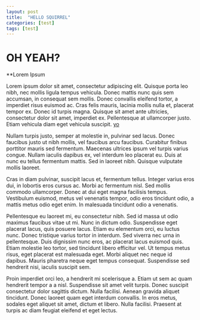 ```yaml
---
layout: post
title:  "HELLO SQUIRREL"
categories: [test]
tags: [test]
---
```


# OH YEAH?

**Lorem Ipsum

Lorem ipsum dolor sit amet, consectetur adipiscing elit. Quisque porta leo nibh, nec mollis ligula tempus vehicula. Donec mattis nunc quis sem accumsan, in consequat sem mollis. Donec convallis eleifend tortor, a imperdiet risus euismod ac. Cras felis mauris, lacinia mollis nulla et, placerat tempor ex. Donec id turpis magna. Quisque sit amet ante ultricies, consectetur dolor sit amet, imperdiet ex. Pellentesque at ullamcorper justo. Etiam vehicula diam eget vehicula suscipit.
<a href="../images/nullok/mona-seh.png">yo</a>

Nullam turpis justo, semper at molestie in, pulvinar sed lacus. Donec faucibus justo ut nibh mollis, vel faucibus arcu faucibus. Curabitur finibus porttitor mauris sed fermentum. Maecenas ultrices ipsum vel turpis varius congue. Nullam iaculis dapibus ex, vel interdum leo placerat eu. Duis at nunc eu tellus fermentum mattis. Sed in laoreet nibh. Quisque vulputate mollis laoreet.

Cras in diam pulvinar, suscipit lacus et, fermentum tellus. Integer varius eros dui, in lobortis eros cursus ac. Morbi ac fermentum nisl. Sed mollis commodo ullamcorper. Donec at dui eget magna facilisis tempus. Vestibulum euismod, metus vel venenatis tempor, odio eros tincidunt odio, a mattis metus odio eget enim. In malesuada tincidunt odio a venenatis.

Pellentesque eu laoreet mi, eu consectetur nibh. Sed id massa ut odio maximus faucibus vitae ut mi. Nunc in dictum odio. Suspendisse eget placerat lacus, quis posuere lacus. Etiam eu elementum orci, eu luctus nunc. Donec tristique varius tortor in interdum. Sed viverra nec urna in pellentesque. Duis dignissim nunc eros, ac placerat lacus euismod quis. Etiam molestie leo tortor, sed tincidunt libero efficitur vel. Ut tempus metus risus, eget placerat est malesuada eget. Morbi aliquet nec neque id dapibus. Mauris pharetra neque eget tempus consequat. Suspendisse sed hendrerit nisi, iaculis suscipit sem.

Proin imperdiet orci leo, a hendrerit mi scelerisque a. Etiam ut sem ac quam hendrerit tempor a a nisl. Suspendisse sit amet velit turpis. Donec suscipit consectetur dolor sagittis dictum. Nulla facilisi. Aenean gravida aliquet tincidunt. Donec laoreet quam eget interdum convallis. In eros metus, sodales eget aliquet sit amet, dictum et libero. Nulla facilisi. Praesent at turpis ac diam feugiat eleifend et eget lectus.